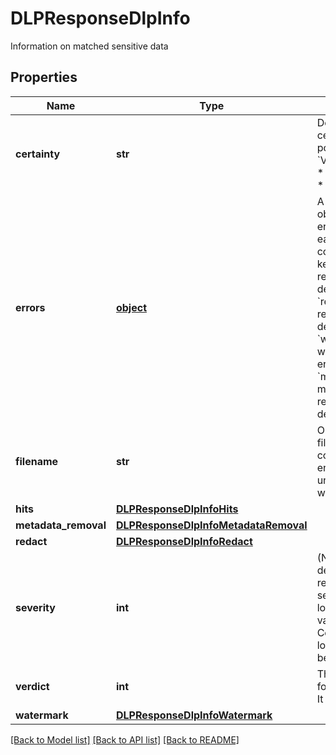 # DLPResponseDlpInfo

Information on matched sensitive data
## Properties
Name | Type | Description | Notes
------------ | ------------- | ------------- | -------------
**certainty** | **str** | Describes how certain the hit is, possible values:   * &#x60;Very Low&#x60;   * &#x60;Low&#x60;   * &#x60;Medium&#x60;   * &#x60;High&#x60;   * &#x60;Very High&#x60;  | [optional] 
**errors** | [**object**](.md) | A  list of error objects (empty if no errors happened), each error object contains following keys:   * &#x60;scan&#x60;: scan related error description   * &#x60;redact&#x60;: redaction related error description   * &#x60;watermark&#x60;: watermark related error description   * &#x60;metadata_removal&#x60;: metadata removal related error description  | [optional] 
**filename** | **str** | Output processed file name (pre-configured on engine settings under Core&#39;s worflow rule) | [optional] 
**hits** | [**DLPResponseDlpInfoHits**](DLPResponseDlpInfoHits.md) |  | [optional] 
**metadata_removal** | [**DLPResponseDlpInfoMetadataRemoval**](DLPResponseDlpInfoMetadataRemoval.md) |  | [optional] 
**redact** | [**DLPResponseDlpInfoRedact**](DLPResponseDlpInfoRedact.md) |  | [optional] 
**severity** | **int** | (NOTE: this field is deprecated): represents the severity of the data loss, possible values:   * &#x60;0&#x60; - Certainly is data loss   * &#x60;1&#x60; - Might be data loss  | [optional] 
**verdict** | **int** | The overall result for the scanned file. It can be   | index         | status                       |   |---------------|------------------------------|   | 0             | Clean                        |   | 1             | Found matched data           |   | 2             | Suspicious                   |   | 3             | Failed                       |   | 4             | Not scanned                  |  | [optional] 
**watermark** | [**DLPResponseDlpInfoWatermark**](DLPResponseDlpInfoWatermark.md) |  | [optional] 

[[Back to Model list]](../README.md#documentation-for-models) [[Back to API list]](../README.md#documentation-for-api-endpoints) [[Back to README]](../README.md)


